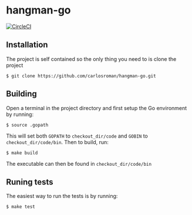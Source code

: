 # hangman-go 

[![CircleCI](https://circleci.com/gh/carlosroman/hangman-go.svg?style=svg)](https://circleci.com/gh/carlosroman/hangman-go)


## Installation

The project is self contained so the only thing you need to is clone the project

```
$ git clone https://github.com/carlosroman/hangman-go.git
```

## Building

Open a terminal in the project directory and first setup the Go environment by running:

```
$ source .gopath
```

This will set both `GOPATH` to `checkout_dir/code` and `GOBIN` to `checkout_dir/code/bin`. Then to build, run:

```
$ make build
```

The executable can then be found in `checkout_dir/code/bin`

## Runing tests

The easiest way to run the tests is by running:

```
$ make test
```
